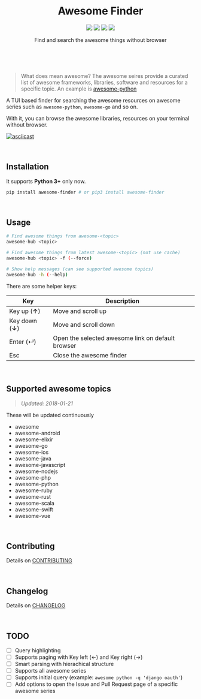 <br><br>

<h1 align="center">Awesome Finder</h1>

<p align="center">
  <a href="https://badge.fury.io/py/awesome-finder"><img src="https://badge.fury.io/py/awesome-finder.svg"/></a>
  <a href="https://docs.python.org/3/index.html"><img src="https://img.shields.io/badge/python-3.5, 3.6-blue.svg"/></a>
  <a href="https://www.python.org/dev/peps/pep-0008"><img src="https://img.shields.io/badge/code%20style-PEP8-brightgreen.svg"/></a>
  <a href="/LICENSE"><img src="https://img.shields.io/badge/license-MIT-blue.svg"/></a>
</p>

<p align="center">
  Find and search the awesome things without browser
</p>

<br><br><br>

> What does mean awesome? The awesome seires provide a curated list of awesome frameworks, libraries, software and resources for a specific topic. An example is [awesome-python](https://github.com/vinta/awesome-python)

A TUI based finder for searching the awesome resources on awesome series such as `awesome-python`, `awesome-go` and so on.

With it, you can browse the awesome libraries, resources on your terminal without browser.

[![asciicast](https://asciinema.org/a/OOdH9rLVBvReK3K6n7pZvruf9.png)](https://asciinema.org/a/OOdH9rLVBvReK3K6n7pZvruf9)

<br>

## Installation

It supports **Python 3+** only now.

```bash
pip install awesome-finder # or pip3 install awesome-finder 
```

<br>

## Usage

```bash
# Find awesome things from awesome-<topic>
awesome-hub <topic>

# Find awesome things from latest awesome-<topic> (not use cache)
awesome-hub <topic> -f (--force)

# Show help messages (can see supported awesome topics)
awesome-hub -h (--help)
```

There are some helper keys:

| Key               | Description                              |
| ----------------- | ---------------------------------------- |
| Key up (**↑**)    | Move and scroll up                       |
| Key down  (**↓**) | Move and scroll down                     |
| Enter (↵)         | Open the selected awesome link on default browser |
| Esc               | Close the awesome finder                 |

<br>

## Supported awesome topics

>  *Updated: 2018-01-21*

These will be updated continuously

- awesome
- awesome-android
- awesome-elixir
- awesome-go
- awesome-ios
- awesome-java
- awesome-javascript
- awesome-nodejs
- awesome-php
- awesome-python
- awesome-ruby
- awesome-rust
- awesome-scala
- awesome-swift
- awesome-vue

<br>

## Contributing

Details on [CONTRIBUTING](CONTRIBUTING.md)

<br>

## Changelog

Details on [CHANGELOG](CHANGELOG.md)

<br>

## TODO

* [ ] Query highlighting
* [ ] Supports paging with Key left (←) and Key right (→)
* [ ] Smart parsing with hierachical structure
* [ ] Supports all awesome series
* [ ] Supports initial query (example: `awesome python -q 'django oauth'`)
* [ ] Add options to open the Issue and Pull Request page of a specific awesome series
